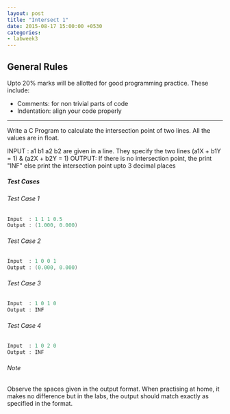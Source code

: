 ```yaml
---
layout: post
title: "Intersect 1"
date: 2015-08-17 15:00:00 +0530
categories:
- labweek3
---
```


## General Rules
Upto 20% marks will be allotted for good programming practice. These
include:

* Comments: for non trivial parts of code
* Indentation: align your code properly

---

Write a C Program to calculate the intersection point of two lines.
All the values are in float.

INPUT : a1 b1 a2 b2 are given in a line. They specify the two lines
(a1X + b1Y = 1) & (a2X + b2Y = 1)
OUTPUT: If there is no intersection point, the print "INF" else print
the intersection point upto 3 decimal places

##### Test Cases

###### Test Case 1

``` c
Input  : 1 1 1 0.5
Output : (1.000, 0.000)
```

###### Test Case 2

``` c
Input  : 1 0 0 1
Output : (0.000, 0.000)
```

###### Test Case 3

``` c
Input  : 1 0 1 0
Output : INF
```

###### Test Case 4

``` c
Input  : 1 0 2 0
Output : INF
```

###### Note
Observe the spaces given in the output format. When practising at home,
it makes no difference but in the labs, the output should match exactly
as specified in the format.
